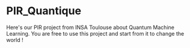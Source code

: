# PIR_Quantique

Here's our PIR project from INSA Toulouse about Quantum Machine Learning.
You are free to use this project and start from it to change the world !
